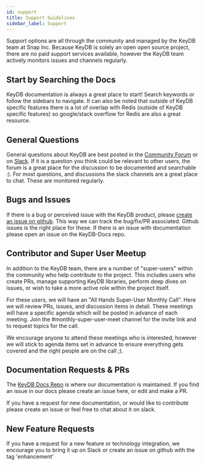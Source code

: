 ```yaml
---
id: support
title: Support Guidelines
sidebar_label: Support
---
```


Support options are all through the community and managed by the KeyDB team at Snap Inc. Because KeyDB is solely an open open source project, there are no paid support services available, however the KeyDB team actively monitors issues and channels regularly. 

## Start by Searching the Docs

KeyDB documentation is always a great place to start! Search keywords or follow the sidebars to navigate. It can also be noted that outside of KeyDB specific features there is a lot of overlap with Redis (outside of KeyDB specific features) so google/stack overflow for Redis are also a great resource.

## General Questions

General questions about KeyDB are best posted in the [Community Forum](https://community.keydb.dev) or on [Slack](/docs/slack). If it is a question you think could be relevant to other users, the forum is a great place for the discussion to be documented and searchable :). For most questions, and discussions the slack channels are a great place to chat. These are monitored regularly.

## Bugs and Issues

If there is a bug or perceived issue with the KeyDB product, please [create an issue on github](https://github.com/EQ-Alpha/KeyDB/issues). This way we can track the bug/fix/PR associated. Github issues is the right place for these. If there is an issue with documentation please open an issue on the KeyDB-Docs repo.

## Contributor and Super User Meetup

In addition to the KeyDB team, there are a number of "super-users" within the community who help contribute to the project. This includes users who create PRs, manage supporting KeyDB libraries, perform deep dives on issues, or wish to take a more active role within the project itself. 

For these users, we will have an "All Hands Super-User Monthly Call". Here we will review PRs, issues, and discussion items in detail. These meetings will have a specific agenda which will be posted in advance of each meeting. Join the #monthly-super-user-meet channel for the invite link and to request topics for the call. 

We encourage anyone to attend these meetings who is interested, however we will stick to agenda items set in advance to ensure everything gets covered and the right people are on the call ;).


## Documentation Requests & PRs
The [KeyDB Docs Repo](https://github.com/EQ-Alpha/KeyDB-docs) is where our documentation is maintained. If you find an issue in our docs please create an issue here, or edit and make a PR. 

If you have a request for new documentation, or would like to contribute please create an issue or feel free to chat about it on slack.

## New Feature Requests
If you have a request for a new feature or technology integration, we encourage you to bring it up on Slack or create an issue on github with the tag 'enhancement'




